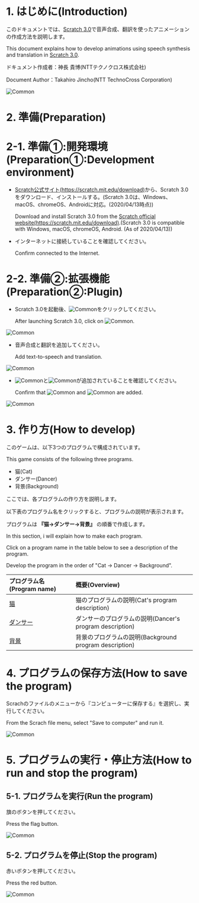 # 1. はじめに(Introduction)

このドキュメントでは、[Scratch 3.0](https://scratch.mit.edu/download)で音声合成、翻訳を使ったアニメーションの作成方法を説明します。

This document explains how to develop animations using speech synthesis and translation in [Scratch 3.0](https://scratch.mit.edu/download).

ドキュメント作成者：神長 貴博(NTTテクノクロス株式会社)

Document Author：Takahiro Jincho(NTT TechnoCross Corporation)

![Common](figure/common/cat_and_dancer.gif)

# 2. 準備(Preparation)
# 2-1. 準備①:開発環境(Preparation①:Development environment)

- [Scratch公式サイト(https://scratch.mit.edu/download)](https://scratch.mit.edu/download)から、Scratch 3.0をダウンロード、インストールする。(Scratch 3.0は、Windows、macOS、chromeOS、Androidに対応。(2020/04/13時点))

    Download and install Scratch 3.0 from the [Scratch official website(https://scratch.mit.edu/download)](https://scratch.mit.edu/download).(Scratch 3.0 is compatible with Windows, macOS, chromeOS, Android. (As of 2020/04/13))

- インターネットに接続していることを確認してください。

    Confirm connected to the Internet.

# 2-2. 準備②:拡張機能(Preparation②:Plugin)

- Scratch 3.0を起動後、![Common](figure/common/plugin.png)をクリックしてください。

    After launching Scratch 3.0, click on ![Common](figure/common/plugin.png).

![Common](figure/common/scratch_startup_screen.png)

- 音声合成と翻訳を追加してください。

    Add text-to-speech and translation.

![Common](figure/common/plugin_screen.png)

- ![Common](figure/common/tspeech_button.png)と![Common](figure/common/trans_button.png)が追加されていることを確認してください。

    Confirm that ![Common](figure/common/tspeech_button.png) and ![Common](figure/common/trans_button.png) are added.

![Common](figure/common/scratch_startup_screen_plugin.png)

# 3. 作り方(How to develop)

このゲームは、以下3つのプログラムで構成されています。

This game consists of the following three programs.

- 猫(Cat)
- ダンサー(Dancer)
- 背景(Background)

ここでは、各プログラムの作り方を説明します。

以下表のプログラム名をクリックすると、プログラムの説明が表示されます。

プログラムは **『猫→ダンサー→背景』** の順番で作成します。

In this section, i will explain how to make each program.

Click on a program name in the table below to see a description of the program.

Develop the program in the order of "Cat -> Dancer -> Background".

| プログラム名(Program name) | 概要(Overview) |
|:----|:----|
| [猫](cat.md) | 猫のプログラムの説明(Cat's program description) |
| [ダンサー](dancer.md) | ダンサーのプログラムの説明(Dancer's program description) |
| [背景](background.md) | 背景のプログラムの説明(Background program description) |

# 4. プログラムの保存方法(How to save the program)

Scrachのファイルのメニューから『コンピューターに保存する』を選択し、実行してください。

From the Scrach file menu, select "Save to computer" and run it.

![Common](figure/common/save.png)

# 5. プログラムの実行・停止方法(How to run and stop the program)

## 5-1. プログラムを実行(Run the program)

旗のボタンを押してください。

Press the flag button.

![Common](figure/common/run_app_button.png)

## 5-2. プログラムを停止(Stop the program)

赤いボタンを押してください。

Press the red button.

![Common](figure/common/stop_app_button.png)
